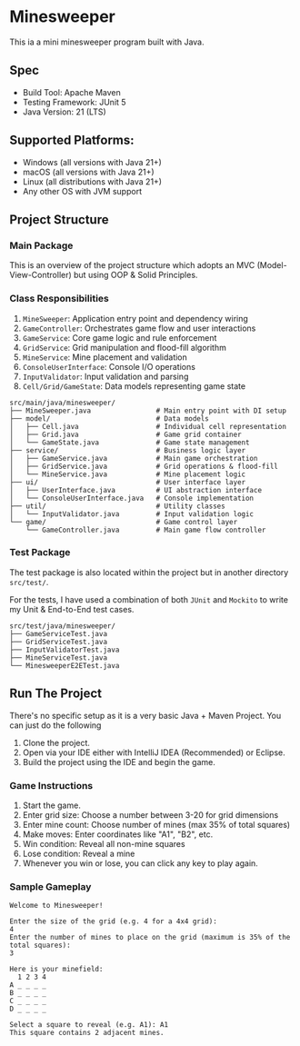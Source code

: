 # Minesweeper

This ia a mini minesweeper program built with Java.

## Spec

- Build Tool: Apache Maven
- Testing Framework: JUnit 5
- Java Version: 21 (LTS)

## Supported Platforms:

- Windows (all versions with Java 21+)
- macOS (all versions with Java 21+)
- Linux (all distributions with Java 21+)
- Any other OS with JVM support

## Project Structure

### Main Package

This is an overview of the project structure which adopts an MVC (Model-View-Controller) but using OOP & Solid
Principles.

### Class Responsibilities

1. `MineSweeper`: Application entry point and dependency wiring
2. `GameController`: Orchestrates game flow and user interactions
3. `GameService`: Core game logic and rule enforcement
4. `GridService`: Grid manipulation and flood-fill algorithm
5. `MineService`: Mine placement and validation
6. `ConsoleUserInterface`: Console I/O operations
7. `InputValidator`: Input validation and parsing
8. `Cell/Grid/GameState`: Data models representing game state

```
src/main/java/minesweeper/
├── MineSweeper.java                # Main entry point with DI setup
├── model/                          # Data models
│   ├── Cell.java                   # Individual cell representation
│   ├── Grid.java                   # Game grid container
│   └── GameState.java              # Game state management
├── service/                        # Business logic layer
│   ├── GameService.java            # Main game orchestration
│   ├── GridService.java            # Grid operations & flood-fill
│   └── MineService.java            # Mine placement logic
├── ui/                             # User interface layer
│   ├── UserInterface.java          # UI abstraction interface
│   └── ConsoleUserInterface.java   # Console implementation
├── util/                           # Utility classes
│   └── InputValidator.java         # Input validation logic
└── game/                           # Game control layer
    └── GameController.java         # Main game flow controller
```

###

### Test Package

The test package is also located within the project but in another directory `src/test/`.

For the tests, I have used a combination of both `JUnit` and `Mockito` to write my Unit & End-to-End test cases.

```
src/test/java/minesweeper/
├── GameServiceTest.java
├── GridServiceTest.java
├── InputValidatorTest.java
├── MineServiceTest.java
└── MinesweeperE2ETest.java
```

## Run The Project

There's no specific setup as it is a very basic Java + Maven Project. You can just do the following

1. Clone the project.
2. Open via your IDE either with IntelliJ IDEA (Recommended) or Eclipse.
3. Build the project using the IDE and begin the game.

### Game Instructions

1. Start the game.
2. Enter grid size: Choose a number between 3-20 for grid dimensions
3. Enter mine count: Choose number of mines (max 35% of total squares)
4. Make moves: Enter coordinates like "A1", "B2", etc.
5. Win condition: Reveal all non-mine squares
6. Lose condition: Reveal a mine
7. Whenever you win or lose, you can click any key to play again.

### Sample Gameplay

```
Welcome to Minesweeper!

Enter the size of the grid (e.g. 4 for a 4x4 grid): 
4
Enter the number of mines to place on the grid (maximum is 35% of the total squares): 
3

Here is your minefield:
  1 2 3 4
A _ _ _ _
B _ _ _ _
C _ _ _ _
D _ _ _ _

Select a square to reveal (e.g. A1): A1
This square contains 2 adjacent mines.
```


